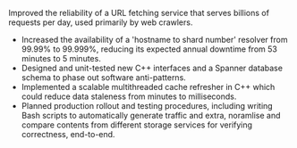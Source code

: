 Improved the reliability of a URL fetching service that serves billions of 
requests per day, used primarily by web crawlers.

-   Increased the availability of a 'hostname to shard number' resolver from
    99.99% to 99.999%, reducing its expected annual downtime from 53 minutes to
    5 minutes.
-   Designed and unit-tested new C++ interfaces and a Spanner database schema to
    phase out software anti-patterns.
-   Implemented a scalable multithreaded cache refresher in C++ which could
    reduce data staleness from minutes to milliseconds.
-   Planned production rollout and testing procedures, including writing Bash 
    scripts to automatically generate traffic and extra, noramlise and compare 
    contents from different storage services for verifying correctness,
    end-to-end.
